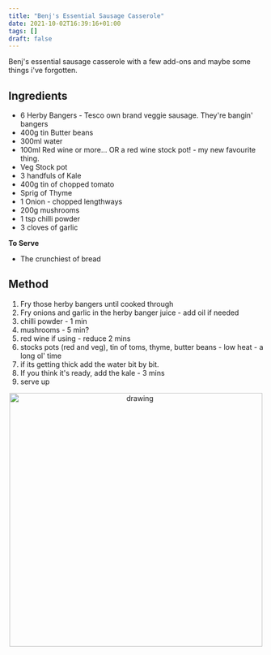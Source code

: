 ```yaml
---
title: "Benj's Essential Sausage Casserole"
date: 2021-10-02T16:39:16+01:00
tags: []
draft: false
---
```


Benj's essential sausage casserole with a few add-ons and maybe some things i've forgotten. 

## Ingredients 

* 6 Herby Bangers - Tesco own brand veggie sausage. They're bangin' bangers 
* 400g tin Butter beans 
* 300ml water 
* 100ml Red wine or more... OR a red wine stock pot! - my new favourite thing.
* Veg Stock pot 
* 3 handfuls of Kale 
* 400g tin of chopped tomato 
* Sprig of Thyme 
* 1 Onion - chopped lengthways 
* 200g mushrooms 
* 1 tsp chilli powder 
* 3 cloves of garlic

**To Serve**
* The crunchiest of bread


## Method

1. Fry those herby bangers until cooked through
2. Fry onions and garlic in the herby banger juice - add oil if needed
3. chilli powder - 1 min
4. mushrooms - 5 min?
5. red wine if using - reduce 2 mins
6. stocks pots (red and veg), tin of toms, thyme, butter beans - low heat - a long ol' time
7. if its getting thick add the water bit by bit.
8. If you think it's ready, add the kale - 3 mins 
9. serve up
 
<p align="center"> 
<img src="/food/images/sausage_casserole/pic.jpeg" alt="drawing" width="500"/>
</p>
<br>
